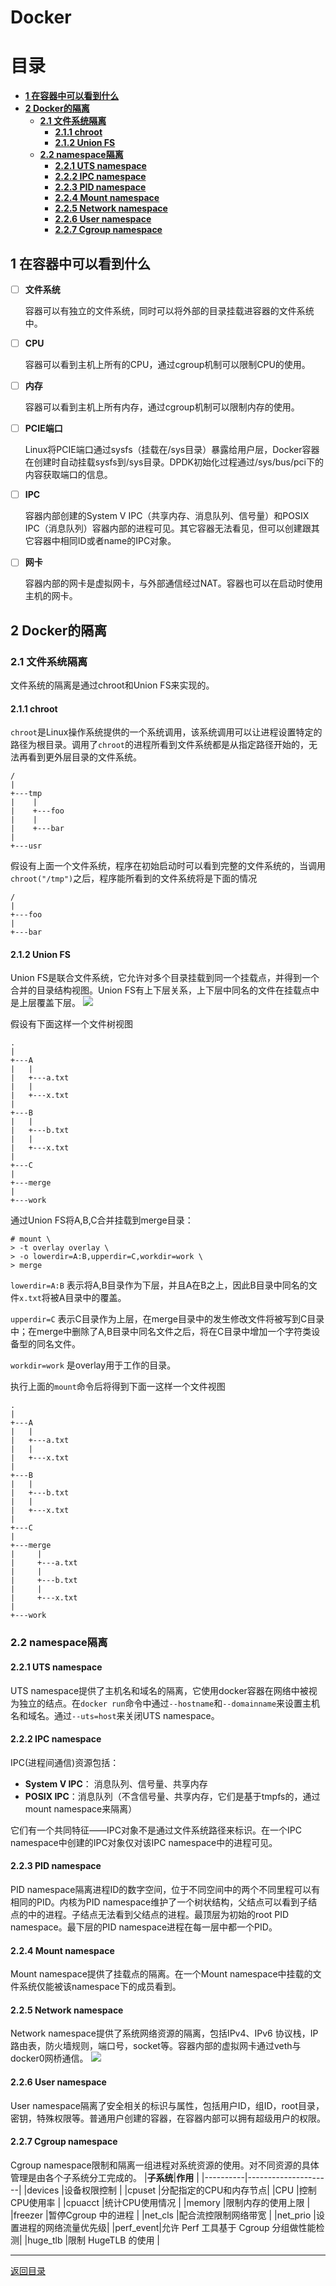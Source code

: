 # **Docker**

# **目录**

- [**1 在容器中可以看到什么**](#1-在容器中可以看到什么)
- [**2 Docker的隔离**](#2-docker的隔离)
    - [**2.1 文件系统隔离**](#21-文件系统隔离)
        - [**2.1.1 chroot**](#211-chroot)
        - [**2.1.2 Union FS**](#212-union-fs)
    - [**2.2 namespace隔离**](#22-namespace隔离)
        - [**2.2.1 UTS namespace**](#221-uts-namespace)
        - [**2.2.2 IPC namespace**](#222-ipc-namespace)
        - [**2.2.3 PID namespace**](#223-pid-namespace)
        - [**2.2.4 Mount namespace**](#224-mount-namespace)
        - [**2.2.5 Network namespace**](#225-network-namespace)
        - [**2.2.6 User namespace**](#226-user-namespace)
        - [**2.2.7 Cgroup namespace**](#227-cgroup-namespace)

## **1 在容器中可以看到什么**
- [ ] **文件系统**

    容器可以有独立的文件系统，同时可以将外部的目录挂载进容器的文件系统中。

- [ ] **CPU**

    容器可以看到主机上所有的CPU，通过cgroup机制可以限制CPU的使用。

- [ ] **内存**

    容器可以看到主机上所有内存，通过cgroup机制可以限制内存的使用。

- [ ] **PCIE端口**

    Linux将PCIE端口通过sysfs（挂载在/sys目录）暴露给用户层，Docker容器在创建时自动挂载sysfs到/sys目录。DPDK初始化过程通过/sys/bus/pci下的内容获取端口的信息。

- [ ] **IPC**

    容器内部创建的System V IPC（共享内存、消息队列、信号量）和POSIX IPC（消息队列）容器内部的进程可见。其它容器无法看见，但可以创建跟其它容器中相同ID或者name的IPC对象。

- [ ] **网卡**

    容器内部的网卡是虚拟网卡，与外部通信经过NAT。容器也可以在启动时使用主机的网卡。

## **2 Docker的隔离**

### **2.1 文件系统隔离**
文件系统的隔离是通过chroot和Union FS来实现的。

#### **2.1.1 chroot**
`chroot`是Linux操作系统提供的一个系统调用，该系统调用可以让进程设置特定的路径为根目录。调用了`chroot`的进程所看到文件系统都是从指定路径开始的，无法再看到更外层目录的文件系统。
```
/
|
+---tmp
|    |
|    +---foo
|    |
|    +---bar
|
+---usr
```
假设有上面一个文件系统，程序在初始启动时可以看到完整的文件系统的，当调用`chroot("/tmp")`之后，程序能所看到的文件系统将是下面的情况
```
/
|
+---foo
|
+---bar
```
#### **2.1.2 Union FS**
Union FS是联合文件系统，它允许对多个目录挂载到同一个挂载点，并得到一个合并的目录结构视图。Union FS有上下层关系，上下层中同名的文件在挂载点中是上层覆盖下层。
![](assets/overlay_constructs.jpg)

假设有下面这样一个文件树视图

```
.
|
+---A
|   |
|   +---a.txt
|   |
|   +---x.txt
|
+---B
|   |
|   +---b.txt
|   |
|   +---x.txt
|
+---C
|
+---merge
|
+---work
```

通过Union FS将A,B,C合并挂载到merge目录：
```
# mount \
> -t overlay overlay \
> -o lowerdir=A:B,upperdir=C,workdir=work \
> merge
```
`lowerdir=A:B` 表示将A,B目录作为下层，并且A在B之上，因此B目录中同名的文件`x.txt`将被A目录中的覆盖。

`upperdir=C` 表示C目录作为上层，在merge目录中的发生修改文件将被写到C目录中；在merge中删除了A,B目录中同名文件之后，将在C目录中增加一个字符类设备型的同名文件。

`workdir=work` 是overlay用于工作的目录。

执行上面的`mount`命令后将得到下面一这样一个文件视图
```
.
|
+---A
|   |
|   +---a.txt
|   |
|   +---x.txt
|
+---B
|   |
|   +---b.txt
|   |
|   +---x.txt
|
+---C
|
+---merge
|     |
|     +---a.txt
|     |
|     +---b.txt
|     |
|     +---x.txt
|
+---work
```

### **2.2 namespace隔离**

#### **2.2.1 UTS namespace**
UTS namespace提供了主机名和域名的隔离，它使用docker容器在网络中被视为独立的结点。在`docker run`命令中通过`--hostname`和`--domainname`来设置主机名和域名。通过`--uts=host`来关闭UTS namespace。

#### **2.2.2 IPC namespace**
IPC(进程间通信)资源包括：
* **System V IPC**： 消息队列、信号量、共享内存
* **POSIX IPC**：消息队列（不含信号量、共享内存，它们是基于tmpfs的，通过mount namespace来隔离）

它们有一个共同特征——IPC对象不是通过文件系统路径来标识。在一个IPC namespace中创建的IPC对象仅对该IPC namespace中的进程可见。

#### **2.2.3 PID namespace**
PID namespace隔离进程ID的数字空间，位于不同空间中的两个不同里程可以有相同的PID。内核为PID namespace维护了一个树状结构，父结点可以看到子结点的中的进程。子结点无法看到父结点的进程。最顶层为初始的root PID namespace。最下层的PID namespace进程在每一层中都一个PID。

#### **2.2.4 Mount namespace**
Mount namespace提供了挂载点的隔离。在一个Mount namespace中挂载的文件系统仅能被该namespace下的成员看到。

#### **2.2.5 Network namespace**
Network namespace提供了系统网络资源的隔离，包括IPv4、IPv6 协议栈，IP 路由表，防火墙规则，端口号，socket等。容器内部的虚拟网卡通过veth与docker0网桥通信。
![](assets/docker-network.jfif)

#### **2.2.6 User namespace**
User namespace隔离了安全相关的标识与属性，包括用户ID，组ID，root目录，密钥，特殊权限等。普通用户创建的容器，在容器内部可以拥有超级用户的权限。

#### **2.2.7 Cgroup namespace**
Cgroup namespace限制和隔离一组进程对系统资源的使用。对不同资源的具体管理是由各个子系统分工完成的。
|**子系统**|**作用**             |
|----------|---------------------|
|devices   |设备权限控制          |
|cpuset    |分配指定的CPU和内存节点|
|CPU       |控制CPU使用率         |
|cpuacct   |统计CPU使用情况       |
|memory    |限制内存的使用上限    |
|freezer   |暂停Cgroup 中的进程   |
|net_cls   |配合流控限制网络带宽   |
|net_prio  |设置进程的网络流量优先级|
|perf_event|允许 Perf 工具基于 Cgroup 分组做性能检测|
|huge_tlb  |限制 HugeTLB 的使用   |

---

[返回目录](#目录)
